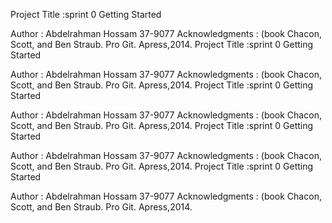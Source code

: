 Project Title :sprint 0
Getting Started

Author : Abdelrahman Hossam 37-9077
Acknowledgments : (book Chacon, Scott, and Ben Straub. Pro Git. Apress,2014.
Project Title :sprint 0
Getting Started

Author : Abdelrahman Hossam 37-9077
Acknowledgments : (book Chacon, Scott, and Ben Straub. Pro Git. Apress,2014.
Project Title :sprint 0
Getting Started

Author : Abdelrahman Hossam 37-9077
Acknowledgments : (book Chacon, Scott, and Ben Straub. Pro Git. Apress,2014.
Project Title :sprint 0
Getting Started

Author : Abdelrahman Hossam 37-9077
Acknowledgments : (book Chacon, Scott, and Ben Straub. Pro Git. Apress,2014.
Project Title :sprint 0
Getting Started

Author : Abdelrahman Hossam 37-9077
Acknowledgments : (book Chacon, Scott, and Ben Straub. Pro Git. Apress,2014.
